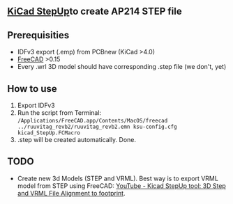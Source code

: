 ## [KiCad StepUp](http://sourceforge.net/projects/kicadstepup/)to create AP214 STEP file

## Prerequisities
* IDFv3 export (.emp) from PCBnew (KiCad >4.0)
* [FreeCAD](http://www.freecadweb.org/) >0.15
* Every .wrl 3D model should have corresponding .step file (we don't, yet)

## How to use
1) Export IDFv3
2) Run the script from Terminal:
`/Applications/FreeCAD.app/Contents/MacOS/freecad ../ruuvitag_revb2/ruuvitag_revb2.emn ksu-config.cfg kicad_StepUp.FCMacro`
3) .step will be created automatically. Done.

## TODO
* Create new 3d Models (STEP and VRML). Best way is to export VRML model from STEP using FreeCAD: [YouTube - Kicad StepUp tool: 3D Step and VRML File Alignment to footprint](https://youtu.be/O6vr8QFnYGw).